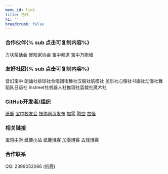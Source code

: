 ```yaml
---
menu_id: link
title: 合作
h1: ''
breadcrumb: false
---
```


<!-- ### <i class="fa-brands fa-qq"></i>QQ群
<div class="alist">
<a data-sub="qxl848k6r0">宝鸡中学(频道)</a>
<a data-sub="686939706">宝中一群</a>
<a data-sub="725051196">宝中二群</a>
<a data-sub="458878393">宝中志愿帮</a>
<a data-sub="792851903">宝中24届群</a>
<h4><i class="fa-solid fa-medal"></i>合作伙伴 -->

### <i class="fa-solid fa-medal"></i>合作伙伴{% sub 点击可复制内容%}
<div class="alist">
<a onclick="copyDS(this)" data-sub="群:1142349003">方块茶话会</a>
<a onclick="copyDS(this)" data-sub="群:1004048547">冒险家协会</a>
<!-- <a onclick="copyDS(this)" data-sub="群:458878393">宝中志愿帮</a> -->
<a onclick="copyDS(this)" data-sub="频道号:qxL848k6r0">宝中频道</a>
<a onclick="copyDS(this)" data-sub="QQ:2124089415">宝中万能墙</a>
</div>

### <i class="fa-solid fa-user-group"></i>友好社团{% sub 点击可复制内容%}
<div class="alist">
<a onclick="copyDS(this)" data-sub="QQ:2017584253">音幻宝中</a>
<a>朗诵社</a><a>排球社</a><a>合唱团</a><a>街舞社</a><a>汉服社</a><a>航模社</a>
<a>民乐社</a><a>心理社</a><a>书画社</a><a>动漫社</a><a>舞蹈队</a><a>日语社</a>
<a>Instreet社</a><a>机器人社</a><a>推理社</a><a>篮裁社</a><a>魔术社</a>
</div>

### <i class="fa-brands fa-github"></i>GitHub开发者/组织
<div class="alist">
<a href="https://github.com/L33Z22L11">纸鹿</a>
<a href="https://github.com/baozhonger">
    <i class="fa-solid fa-graduation-cap"></i>宝中校友会</a>
<a class="font-sht" href="https://github.com/pubsite">
    <i class="fa-solid fa-server"></i>技协网页发布</a>
<a href="https://github.com/jiduoo">加零</a>
<a href="https://github.com/tengkongJS-MC">腾空</a>
<!-- <a href="https://github.com/bingtangxh">bingtangxh</a> -->
<a href="https://github.com/GuuGuai">古怪</a>
</div>

### <i class="fa-solid fa-link"></i>相关链接
<div class="alist">
<a href="https://baozhong.30edu.com.cn/">宝鸡中学</a>
<a href="https://zhilu.cyou/">纸鹿小站</a>
<a href="https://blog.zhilu.cyou/">纸鹿博客</a>
<a href="https://www.cnblogs.com/addzero">加零博客</a>
<a href="https://gug.thisis.host/">古怪博客</a>
<!-- <a href="https://b5e920.bk-free02.com/">方块茶话会</a> -->
<!-- <a href="https://16.thisis.host/">22届16班</a> -->
</div>

### 合作联系

QQ: 2399052066 (纸鹿)

<script src="/js/clipboard.js"></script>